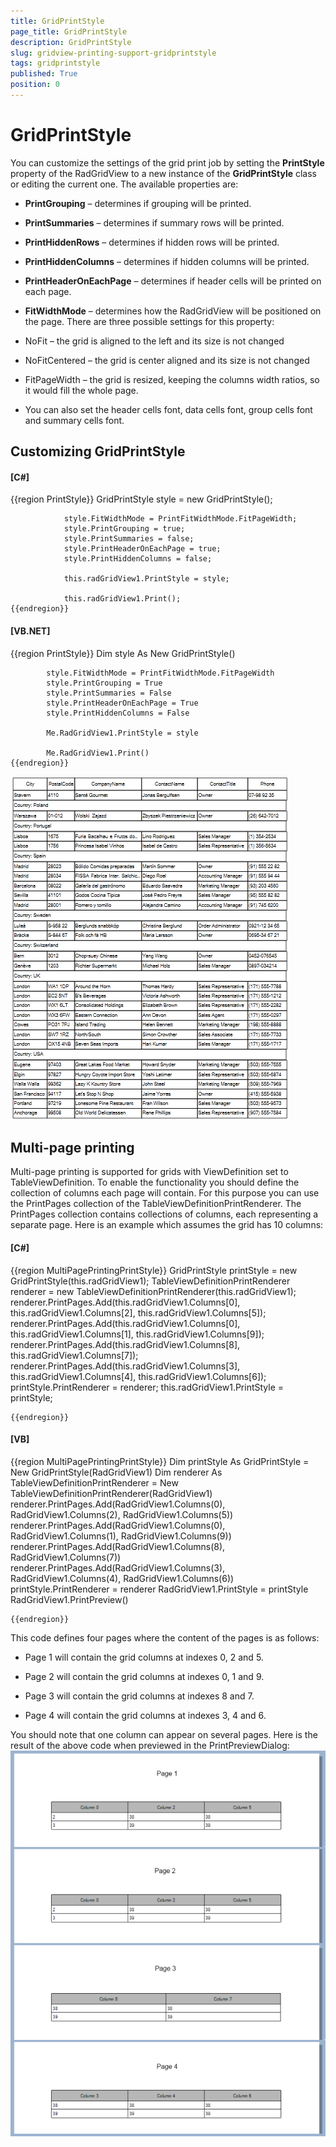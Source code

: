```yaml
---
title: GridPrintStyle
page_title: GridPrintStyle
description: GridPrintStyle
slug: gridview-printing-support-gridprintstyle
tags: gridprintstyle
published: True
position: 0
---
```


# GridPrintStyle



You can customize the settings of the grid print job by setting the __PrintStyle__
        property of the RadGridView to a new instance of the __GridPrintStyle__ class
        or editing the current one. The available properties are:
      

* __PrintGrouping__ – determines if grouping will be printed.
          

* __PrintSummaries__ – determines if summary rows will be printed.
          

* __PrintHiddenRows__ – determines if hidden rows will be printed.
          

* __PrintHiddenColumns__ – determines if hidden columns will be printed.
          

* __PrintHeaderOnEachPage__ – determines if header cells will be printed on each page.
          

* __FitWidthMode__ – determines how the RadGridView will be positioned
            on the page. There are three possible settings for this property:
          

* NoFit – the grid is aligned to the left and its size is not changed

* NoFitCentered – the grid is center aligned and its size is not changed

* FitPageWidth – the grid is resized, keeping the columns width ratios, so it would fill the whole page.

* You can also set the header cells font, data cells font, group cells font and summary cells font.

## Customizing GridPrintStyle

#### __[C#]__

{{region PrintStyle}}
	            GridPrintStyle style = new GridPrintStyle();
	
	            style.FitWidthMode = PrintFitWidthMode.FitPageWidth;
	            style.PrintGrouping = true;
	            style.PrintSummaries = false;
	            style.PrintHeaderOnEachPage = true;
	            style.PrintHiddenColumns = false;
	
	            this.radGridView1.PrintStyle = style;
	
	            this.radGridView1.Print();
	{{endregion}}



#### __[VB.NET]__

{{region PrintStyle}}
	        Dim style As New GridPrintStyle()
	
	        style.FitWidthMode = PrintFitWidthMode.FitPageWidth
	        style.PrintGrouping = True
	        style.PrintSummaries = False
	        style.PrintHeaderOnEachPage = True
	        style.PrintHiddenColumns = False
	
	        Me.RadGridView1.PrintStyle = style
	
	        Me.RadGridView1.Print()
	{{endregion}}

![gridview-printing-support-gridprintstyle](images/gridview-printing-support-gridprintstyle.png)

## Multi-page printing

Multi-page printing is supported for grids with ViewDefinition set to TableViewDefinition. To enable the functionality you should define the collection of columns each page will contain. For this purpose you can use the PrintPages collection of the TableViewDefinitionPrintRenderer. The PrintPages collection contains collections of columns, each representing a separate page. Here is an example which assumes the grid has 10 columns:
        

#### __[C#]__

{{region MultiPagePrintingPrintStyle}}
	            GridPrintStyle printStyle = new GridPrintStyle(this.radGridView1);
	            TableViewDefinitionPrintRenderer renderer = new TableViewDefinitionPrintRenderer(this.radGridView1);
	            renderer.PrintPages.Add(this.radGridView1.Columns[0], this.radGridView1.Columns[2], this.radGridView1.Columns[5]);
	            renderer.PrintPages.Add(this.radGridView1.Columns[0], this.radGridView1.Columns[1], this.radGridView1.Columns[9]);
	            renderer.PrintPages.Add(this.radGridView1.Columns[8], this.radGridView1.Columns[7]);
	            renderer.PrintPages.Add(this.radGridView1.Columns[3], this.radGridView1.Columns[4], this.radGridView1.Columns[6]);
	            printStyle.PrintRenderer = renderer;
	            this.radGridView1.PrintStyle = printStyle;
	
	{{endregion}}



#### __[VB]__

{{region MultiPagePrintingPrintStyle}}
	        Dim printStyle As GridPrintStyle = New GridPrintStyle(RadGridView1)
	        Dim renderer As TableViewDefinitionPrintRenderer = New TableViewDefinitionPrintRenderer(RadGridView1)
	        renderer.PrintPages.Add(RadGridView1.Columns(0), RadGridView1.Columns(2), RadGridView1.Columns(5))
	        renderer.PrintPages.Add(RadGridView1.Columns(0), RadGridView1.Columns(1), RadGridView1.Columns(9))
	        renderer.PrintPages.Add(RadGridView1.Columns(8), RadGridView1.Columns(7))
	        renderer.PrintPages.Add(RadGridView1.Columns(3), RadGridView1.Columns(4), RadGridView1.Columns(6))
	        printStyle.PrintRenderer = renderer
	        RadGridView1.PrintStyle = printStyle
	        RadGridView1.PrintPreview()
	
	{{endregion}}



This code defines four pages where the content of the pages is as follows:

* Page 1 will contain the grid columns at indexes 0, 2 and 5.
            

* Page 2 will contain the grid columns at indexes 0, 1 and 9.
            

* Page 3 will contain the grid columns at indexes 8 and 7.
            

* Page 4 will contain the grid columns at indexes 3, 4 and 6.
            

You should note that one column can appear on several pages. Here is the result of the above code when previewed in the PrintPreviewDialog:
        ![gridview-printing-support-gridprintstyle 002](images/gridview-printing-support-gridprintstyle002.png)
